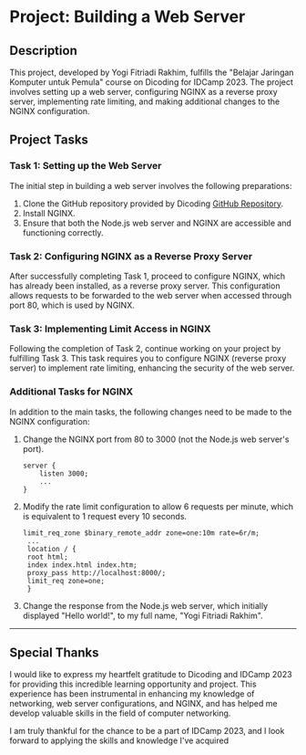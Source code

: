 # Project: Building a Web Server

## Description
This project, developed by Yogi Fitriadi Rakhim, fulfills the "Belajar Jaringan Komputer untuk Pemula" course on Dicoding for IDCamp 2023. The project involves setting up a web server, configuring NGINX as a reverse proxy server, implementing rate limiting, and making additional changes to the NGINX configuration.

## Project Tasks

### Task 1: Setting up the Web Server
The initial step in building a web server involves the following preparations:

1. Clone the GitHub repository provided by Dicoding [GitHub Repository](https://github.com/dicodingacademy/a387-jarkom-labs.git).
2. Install NGINX.
3. Ensure that both the Node.js web server and NGINX are accessible and functioning correctly.

### Task 2: Configuring NGINX as a Reverse Proxy Server
After successfully completing Task 1, proceed to configure NGINX, which has already been installed, as a reverse proxy server. This configuration allows requests to be forwarded to the web server when accessed through port 80, which is used by NGINX.

### Task 3: Implementing Limit Access in NGINX
Following the completion of Task 2, continue working on your project by fulfilling Task 3. This task requires you to configure NGINX (reverse proxy server) to implement rate limiting, enhancing the security of the web server.

### Additional Tasks for NGINX
In addition to the main tasks, the following changes need to be made to the NGINX configuration:

1. Change the NGINX port from 80 to 3000 (not the Node.js web server's port).
   ```nginx
   server {
       listen 3000;
       ...
   }

2. Modify the rate limit configuration to allow 6 requests per minute, which is equivalent to 1 request every 10 seconds.
   ```nginx
   limit_req_zone $binary_remote_addr zone=one:10m rate=6r/m;
    ...
    location / {
    root html;
    index index.html index.htm;
    proxy_pass http://localhost:8000/;
    limit_req zone=one;
    }
3. Change the response from the Node.js web server, which initially displayed "Hello world!", to my full name, "Yogi Fitriadi Rakhim".
---
## Special Thanks

I would like to express my heartfelt gratitude to Dicoding and IDCamp 2023 for providing this incredible learning opportunity and project. This experience has been instrumental in enhancing my knowledge of networking, web server configurations, and NGINX, and has helped me develop valuable skills in the field of computer networking.

I am truly thankful for the chance to be a part of IDCamp 2023, and I look forward to applying the skills and knowledge I've acquired
